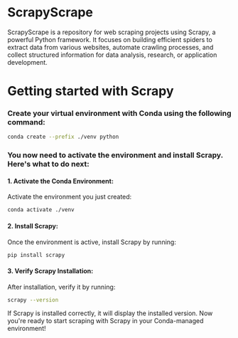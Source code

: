 # ScrapyScrape
ScrapyScrape is a repository for web scraping projects using Scrapy, a powerful Python framework. It focuses on building efficient spiders to extract data from various websites, automate crawling processes, and collect structured information for data analysis, research, or application development.

# Getting started with Scrapy
### Create your virtual environment with Conda using the following command:

```bash
conda create --prefix ./venv python
```

### You now need to activate the environment and install Scrapy. Here's what to do next:

#### 1. Activate the Conda Environment:
Activate the environment you just created:
```bash
conda activate ./venv
```
#### 2. Install Scrapy:
Once the environment is active, install Scrapy by running:

```bash
pip install scrapy
```
#### 3. Verify Scrapy Installation:
After installation, verify it by running:

```bash
scrapy --version
```
If Scrapy is installed correctly, it will display the installed version. Now you're ready to start scraping with Scrapy in your Conda-managed environment!
